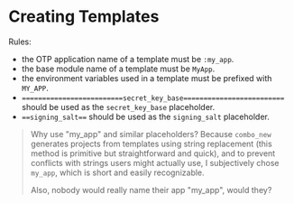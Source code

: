 # Creating Templates

Rules:

- the OTP application name of a template must be `:my_app`.
- the base module name of a template must be `MyApp`.
- the environment variables used in a template must be prefixed with `MY_APP`.
- `=========================secret_key_base=========================` should be used as the `secret_key_base` placeholder.
- `==signing_salt==` should be used as the `signing_salt` placeholder.

> Why use "my_app" and similar placeholders? Because `combo_new` generates projects from templates using string replacement (this method is primitive but straightforward and quick), and to prevent conflicts with strings users might actually use, I subjectively chose `my_app`, which is short and easily recognizable.
>
> Also, nobody would really name their app "my_app", would they?
